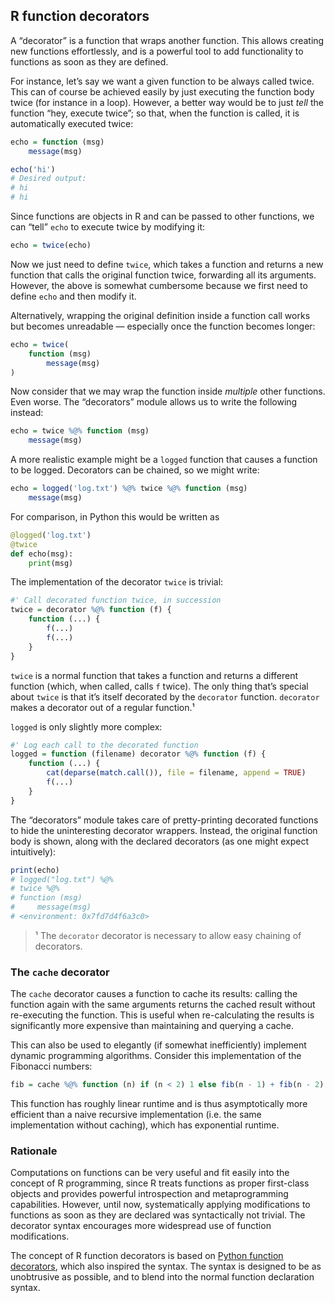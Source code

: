 ## R function decorators

A “decorator” is a function that wraps another function. This allows creating
new functions effortlessly, and is a powerful tool to add functionality to
functions as soon as they are defined.

For instance, let’s say we want a given function to be always called twice. This
can of course be achieved easily by just executing the function body twice (for
instance in a loop). However, a better way would be to just *tell* the function
“hey, execute twice”; so that, when the function is called, it is automatically
executed twice:

```r
echo = function (msg)
    message(msg)

echo('hi')
# Desired output:
# hi
# hi
```

Since functions are objects in R and can be passed to other functions, we can
“tell” `echo` to execute twice by modifying it:

```r
echo = twice(echo)
```

Now we just need to define `twice`, which takes a function and returns a new
function that calls the original function twice, forwarding all its arguments.
However, the above is somewhat cumbersome because we first need to define `echo`
and then modify it.

Alternatively, wrapping the original definition inside a function call works but
becomes unreadable — especially once the function becomes longer:

```r
echo = twice(
    function (msg)
        message(msg)
)
```

Now consider that we may wrap the function inside *multiple* other functions.
Even worse. The “decorators” module allows us to write the following instead:

```r
echo = twice %@% function (msg)
    message(msg)
```

A more realistic example might be a `logged` function that causes a function to
be logged. Decorators can be chained, so we might write:

```r
echo = logged('log.txt') %@% twice %@% function (msg)
    message(msg)
```

For comparison, in Python this would be written as

```python
@logged('log.txt')
@twice
def echo(msg):
    print(msg)
```

The implementation of the decorator `twice` is trivial:

```r
#' Call decorated function twice, in succession
twice = decorator %@% function (f) {
    function (...) {
        f(...)
        f(...)
    }
}
```

`twice` is a normal function that takes a function and returns a different
function (which, when called, calls `f` twice). The only thing that’s special
about `twice` is that it’s itself decorated by the `decorator` function.
`decorator` makes a decorator out of a regular function.¹

`logged` is only slightly more complex:

```r
#' Log each call to the decorated function
logged = function (filename) decorator %@% function (f) {
    function (...) {
        cat(deparse(match.call()), file = filename, append = TRUE)
        f(...)
    }
}
```

The “decorators” module takes care of pretty-printing decorated functions to
hide the uninteresting decorator wrappers. Instead, the original function body
is shown, along with the declared decorators (as one might expect intuitively):

```r
print(echo)
# logged("log.txt") %@%
# twice %@%
# function (msg)
#     message(msg)
# <environment: 0x7fd7d4f6a3c0>
```

> ¹ The `decorator` decorator is necessary to allow easy chaining of decorators.

### The `cache` decorator

The `cache` decorator causes a function to cache its results: calling the
function again with the same arguments returns the cached result without
re-executing the function. This is useful when re-calculating the results is
significantly more expensive than maintaining and querying a cache.

This can also be used to elegantly (if somewhat inefficiently) implement dynamic
programming algorithms. Consider this implementation of the Fibonacci numbers:

```r
fib = cache %@% function (n) if (n < 2) 1 else fib(n - 1) + fib(n - 2)
```

This function has roughly linear runtime and is thus asymptotically more
efficient than a naive recursive implementation (i.e. the same implementation
without caching), which has exponential runtime.

### Rationale

Computations on functions can be very useful and fit easily into the concept of
R programming, since R treats functions as proper first-class objects and
provides powerful introspection and metaprogramming capabilities. However, until
now, systematically applying modifications to functions as soon as they are
declared was syntactically not trivial. The decorator syntax encourages more
widespread use of function modifications.

The concept of R function decorators is based on [Python function decorators][],
which also inspired the syntax. The syntax is designed to be as unobtrusive as
possible, and to blend into the normal function declaration syntax.

[Python function decorators]: https://www.python.org/dev/peps/pep-0318/
